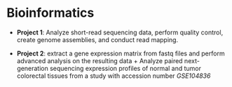 # Bioinformatics

- **Project 1**: Analyze short-read sequencing data, perform quality control, create genome assemblies, and conduct read mapping.

- **Project 2**:  extract a gene expression matrix from fastq files and perform advanced analysis on the resulting data + Analyze paired next-generation sequencing expression profiles of normal and tumor colorectal tissues from a study with accession number *GSE104836*
